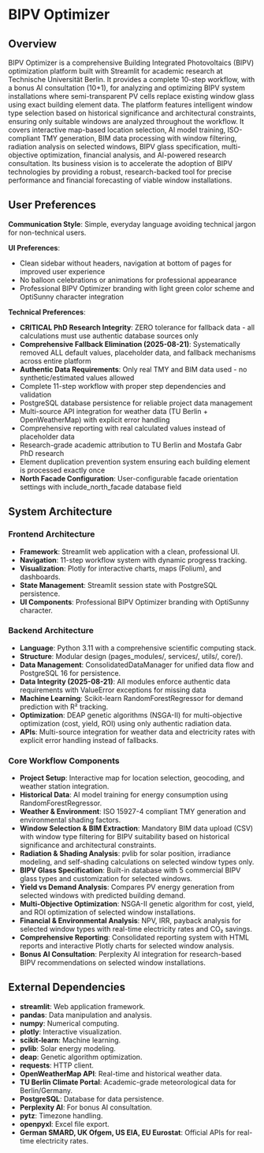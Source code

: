 # BIPV Optimizer

## Overview
BIPV Optimizer is a comprehensive Building Integrated Photovoltaics (BIPV) optimization platform built with Streamlit for academic research at Technische Universität Berlin. It provides a complete 10-step workflow, with a bonus AI consultation (10+1), for analyzing and optimizing BIPV system installations where semi-transparent PV cells replace existing window glass using exact building element data. The platform features intelligent window type selection based on historical significance and architectural constraints, ensuring only suitable windows are analyzed throughout the workflow. It covers interactive map-based location selection, AI model training, ISO-compliant TMY generation, BIM data processing with window filtering, radiation analysis on selected windows, BIPV glass specification, multi-objective optimization, financial analysis, and AI-powered research consultation. Its business vision is to accelerate the adoption of BIPV technologies by providing a robust, research-backed tool for precise performance and financial forecasting of viable window installations.

## User Preferences

**Communication Style**: Simple, everyday language avoiding technical jargon for non-technical users.

**UI Preferences**:
- Clean sidebar without headers, navigation at bottom of pages for improved user experience
- No balloon celebrations or animations for professional appearance
- Professional BIPV Optimizer branding with light green color scheme and OptiSunny character integration

**Technical Preferences**:
- **CRITICAL PhD Research Integrity**: ZERO tolerance for fallback data - all calculations must use authentic database sources only
- **Comprehensive Fallback Elimination (2025-08-21)**: Systematically removed ALL default values, placeholder data, and fallback mechanisms across entire platform
- **Authentic Data Requirements**: Only real TMY and BIM data used - no synthetic/estimated values allowed
- Complete 11-step workflow with proper step dependencies and validation
- PostgreSQL database persistence for reliable project data management
- Multi-source API integration for weather data (TU Berlin + OpenWeatherMap) with explicit error handling
- Comprehensive reporting with real calculated values instead of placeholder data
- Research-grade academic attribution to TU Berlin and Mostafa Gabr PhD research
- Element duplication prevention system ensuring each building element is processed exactly once
- **North Facade Configuration**: User-configurable facade orientation settings with include_north_facade database field

## System Architecture

### Frontend Architecture
- **Framework**: Streamlit web application with a clean, professional UI.
- **Navigation**: 11-step workflow system with dynamic progress tracking.
- **Visualization**: Plotly for interactive charts, maps (Folium), and dashboards.
- **State Management**: Streamlit session state with PostgreSQL persistence.
- **UI Components**: Professional BIPV Optimizer branding with OptiSunny character.

### Backend Architecture
- **Language**: Python 3.11 with a comprehensive scientific computing stack.
- **Structure**: Modular design (pages_modules/, services/, utils/, core/).
- **Data Management**: ConsolidatedDataManager for unified data flow and PostgreSQL 16 for persistence.
- **Data Integrity (2025-08-21)**: All modules enforce authentic data requirements with ValueError exceptions for missing data
- **Machine Learning**: Scikit-learn RandomForestRegressor for demand prediction with R² tracking.
- **Optimization**: DEAP genetic algorithms (NSGA-II) for multi-objective optimization (cost, yield, ROI) using only authentic radiation data.
- **APIs**: Multi-source integration for weather data and electricity rates with explicit error handling instead of fallbacks.

### Core Workflow Components
- **Project Setup**: Interactive map for location selection, geocoding, and weather station integration.
- **Historical Data**: AI model training for energy consumption using RandomForestRegressor.
- **Weather & Environment**: ISO 15927-4 compliant TMY generation and environmental shading factors.
- **Window Selection & BIM Extraction**: Mandatory BIM data upload (CSV) with window type filtering for BIPV suitability based on historical significance and architectural constraints.
- **Radiation & Shading Analysis**: pvlib for solar position, irradiance modeling, and self-shading calculations on selected window types only.
- **BIPV Glass Specification**: Built-in database with 5 commercial BIPV glass types and customization for selected windows.
- **Yield vs Demand Analysis**: Compares PV energy generation from selected windows with predicted building demand.
- **Multi-Objective Optimization**: NSGA-II genetic algorithm for cost, yield, and ROI optimization of selected window installations.
- **Financial & Environmental Analysis**: NPV, IRR, payback analysis for selected window types with real-time electricity rates and CO₂ savings.
- **Comprehensive Reporting**: Consolidated reporting system with HTML reports and interactive Plotly charts for selected window analysis.
- **Bonus AI Consultation**: Perplexity AI integration for research-based BIPV recommendations on selected window installations.

## External Dependencies

- **streamlit**: Web application framework.
- **pandas**: Data manipulation and analysis.
- **numpy**: Numerical computing.
- **plotly**: Interactive visualization.
- **scikit-learn**: Machine learning.
- **pvlib**: Solar energy modeling.
- **deap**: Genetic algorithm optimization.
- **requests**: HTTP client.
- **OpenWeatherMap API**: Real-time and historical weather data.
- **TU Berlin Climate Portal**: Academic-grade meteorological data for Berlin/Germany.
- **PostgreSQL**: Database for data persistence.
- **Perplexity AI**: For bonus AI consultation.
- **pytz**: Timezone handling.
- **openpyxl**: Excel file export.
- **German SMARD, UK Ofgem, US EIA, EU Eurostat**: Official APIs for real-time electricity rates.